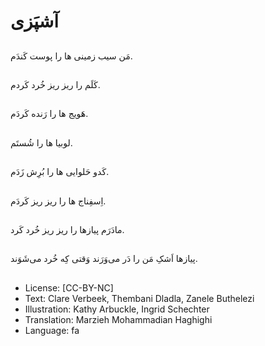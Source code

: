# آشپَزی

##
مَن سیب زمینی ها را پوست کَندَم.

##
کَلَم را ریز ریز خُرد کَردم.

##
هَویج ها را رَنده کَردَم.

##
لوبیا ها را شُستَم.

##
کَدو حَلوایی ها را بُرِش زَدَم.

##
اِسفِناج ها را ریز ریز کَردَم.

##
مادَرَم پیازها را ریز ریز خُرد کَرد.

##
پیازها اَشکِ مَن را دَر می‌وَرَند وَقتی کِه خُرد می‌شَوَند.

##
* License: [CC-BY-NC]
* Text: Clare Verbeek, Thembani Dladla, Zanele Buthelezi
* Illustration: Kathy Arbuckle, Ingrid Schechter
* Translation: Marzieh Mohammadian Haghighi
* Language: fa
